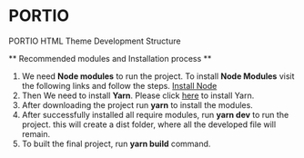 # PORTIO
PORTIO HTML Theme Development Structure

** Recommended modules and Installation process ** 
1. We need **Node modules** to run the project. To install **Node Modules** visit the following links and follow the steps. [Install Node](https://nodejs.org/en/)
2. Then We need to install **Yarn**. Please click [here](https://yarnpkg.com/getting-started/install) to install Yarn.
3. After downloading the project run **yarn** to install the modules.
4. After successfully installed all require modules, run **yarn dev** to run the project. this will create a dist folder, where all the developed file will remain.
5. To built the final project, run **yarn build** command.
